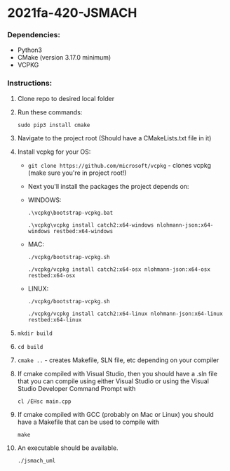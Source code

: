 # 2021fa-420-JSMACH

### Dependencies:

- Python3
- CMake (version 3.17.0 minimum)
- VCPKG 

### Instructions:

1. Clone repo to desired local folder
2. Run these commands: 

    `sudo pip3 install cmake`

3. Navigate to the project root (Should have a CMakeLists.txt file in it)
4. Install vcpkg for your OS:

   - `git clone https://github.com/microsoft/vcpkg` - clones vcpkg (make sure you're in project root!)
   - Next you'll install the packages the project depends on:
   
   - WINDOWS:

        ```.\vcpkg\bootstrap-vcpkg.bat```

        ```.\vcpkg\vcpkg install catch2:x64-windows nlohmann-json:x64-windows restbed:x64-windows```

   - MAC:

        ```./vcpkg/bootstrap-vcpkg.sh```

        ```./vcpkg/vcpkg install catch2:x64-osx nlohmann-json:x64-osx restbed:x64-osx```

    - LINUX:

        ```./vcpkg/bootstrap-vcpkg.sh```

        ```./vcpkg/vcpkg install catch2:x64-linux nlohmann-json:x64-linux restbed:x64-linux```

5. `mkdir build`
6. `cd build`
5. `cmake ..` - creates Makefile, SLN file, etc depending on your compiler
6. If cmake compiled with Visual Studio, then you should have a .sln file that you can compile using either Visual Studio or using the Visual Studio Developer Command Prompt with 

    ```cl /EHsc main.cpp```

8. If cmake compiled with GCC (probably on Mac or Linux) you should have a Makefile that can be used to compile with 

    ```make```

9. An executable should be available.
    
    ```./jsmach_uml```

